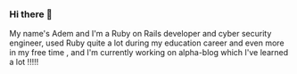 ### Hi there 👋
My name's Adem and I'm a Ruby on Rails developer and cyber security engineer, used Ruby quite a lot during my education career and even more in my free time , and I'm currently working on alpha-blog which I've learned a lot !!!!!

<!--
**ALICHERIF/ALICHERIF** is a ✨ _special_ ✨ repository because its `README.md` (this file) appears on your GitHub profile.

Here are some ideas to get you started:

- 🔭 I’m currently working on alpha-blog
- 🌱 I’m currently learning Ruby on Rails and react
- 👯 I’m looking to collaborate on rails applications with Javascript frameworks such as react
- 🤔 I’m looking for help with ...
- 💬 Ask me about anything and everything
- 📫 How to reach me: adem.mohamed@hotmail.fr
- 😄 Pronouns: LAX
- ⚡ Fun fact: nothing is complex when we can use debug LOL
-->
